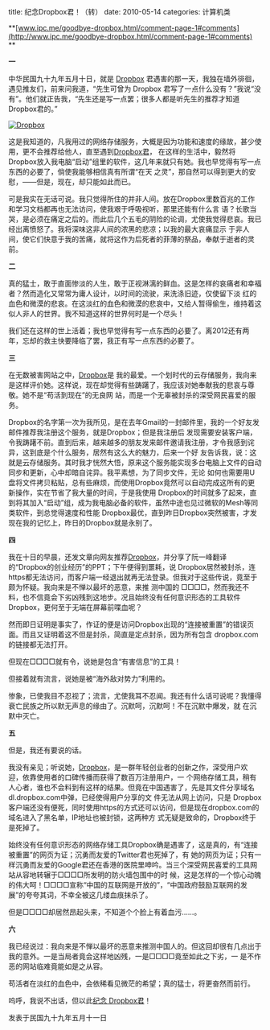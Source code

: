 title: 纪念Dropbox君！（转）
date: 2010-05-14
categories: 计算机类

**[www.ipc.me/goodbye-dropbox.html/comment-page-1#comments](http://www.ipc.me/goodbye-dropbox.html/comment-page-1#comments)  
**

**一**

中华民国九十九年五月十日，就是 [Dropbox](http://www.ipc.me/goodbye-dropbox.html) 君遇害的那一天，我独在墙外徘徊，遇见推友们，前来问我道，“先生可曾为 Dropbox 君写了一点什么没有？”我说“没有”。他们就正告我，“先生还是写一点罢；很多人都是听先生的推荐才知道Dropbox君的。”

[![Dropbox](images/1.jpg "Dropbox")](http://www.ipc.me/goodbye-dropbox.html)

这是我知道的，凡我用过的网络存储服务，大概是因为功能和速度的缘故，甚少使用，更不会推荐给他人，直至遇到[Dropbox君](http://www.ipc.me/goodbye-dropbox.html)， 在这样的生活中，毅然将Dropbox放入我电脑“启动”组里的软件，这几年来就只有她。我也早觉得有写一点东西的必要了，倘使我能够相信真有所谓“在天 之灵”，那自然可以得到更大的安慰，——但是，现在，却只能如此而已。

可是我实在无话可说。我只觉得所住的并非人间。放在Dropbox里数百兆的工作和学习文档都再也无法访问，使我艰于呼吸视听，那里还能有什么言 语？长歌当哭，是必须在痛定之后的。而此后几个五毛的阴险的论调，尤使我觉得悲哀。我已经出离愤怒了。我将深味这非人间的浓黑的悲凉；以我的最大哀痛显示 于非人间，使它们快意于我的苦痛，就将这作为后死者的菲薄的祭品，奉献于逝者的灵前。

**二**

真的猛士，敢于直面惨淡的人生，敢于正视淋漓的鲜血。这是怎样的哀痛者和幸福者？然而造化又常常为庸人设计，以时间的流驶，来洗涤旧迹，仅使留下淡 红的血色和微漠的悲哀。在这淡红的血色和微漠的悲哀中，又给人暂得偷生，维持着这似人非人的世界。我不知道这样的世界何时是一个尽头！

我们还在这样的世上活着；我也早觉得有写一点东西的必要了。离2012还有两年，忘却的救主快要降临了罢，我正有写一点东西的必要了。

**三**

在无数被害网站之中，[Dropbox](http://www.ipc.me/goodbye-dropbox.html)是 我的最爱。一个划时代的云存储服务，我向来是这样评价她。这样说，现在却觉得有些踌躇了，我应该对她奉献我的悲哀与尊敬。她不是“苟活到现在”的无良网 站，而是一个无辜被封杀的深受网民喜爱的服务。

Dropbox的名字第一次为我所见，是在去年Gmail的一封邮件里，我的一个好友发邮件推荐我注册这个服务，就是Dropbox；但是我注册后 发现需要安装客户端，令我踌躇不前。直到后来，越来越多的朋友发来邮件邀请我注册，才令我感到诧异，这到底是个什么服务，居然有这么大的魅力，后来一个好 友告诉我，说：这就是云存储服务。其时我才恍然大悟，原来这个服务能实现多台电脑上文件的自动同步和更新，心中却暗自诧异。我平素想，为了同步文件，无论 如何也需要用U盘将文件拷贝粘贴，总有些麻烦，而使用Dropbox竟然可以自动完成这所有的更新操作，实在节省了我大量的时间，于是我使用 Dropbox的时间就多了起来，直到将其加入“启动”组，成为我电脑必备的软件，虽然中途也见过微软的Mesh等同类软件，到总觉得速度和性能 Dropbox最优，直到昨日Dropbox突然被害，才发现在我的记忆上，昨日的Dropbox就是永别了。

**四**

我在十日的早晨，还发文章向网友推荐[Dropbox](http://www.iplaysoft.com/dropbox.html)，并分享了阮一峰翻译的“Dropbox的创业经历”的PPT；下午便得到噩耗，说 Dropbox居然被封杀，连https都无法访问，而客户端一经退出就再无法登录。但我对于这些传说，竟至于颇为怀疑。我向来是不惮以最坏的恶意，来推 测中国的 □□□□，然而我还不料，也不信竟会下劣凶残到这地步。况且始终没有任何意识形态的工具软件Dropbox，更何至于无端在屏幕前喋血呢？

然而即日证明是事实了，作证的便是访问Dropbox出现的“连接被重置”的错误页面。而且又证明着这不但是封杀，简直是定点封杀，因为所有包含 dropbox.com的链接都无法打开。

但现在□□□□就有令，说她是包含“有害信息”的工具！

但接着就有流言，说她是被“海外敌对势力”利用的。

惨象，已使我目不忍视了；流言，尤使我耳不忍闻。我还有什么话可说呢？我懂得衰亡民族之所以默无声息的缘由了。沉默呵，沉默呵！不在沉默中爆发，就 在沉默中灭亡。

**五**

但是，我还有要说的话。

我没有亲见；听说她，[Dropbox](http://www.iplaysoft.com/dropbox.html)，是一群年轻创业者的创新之作，深受用户欢迎，依靠使用者的口碑传播而获得了数百万注册用户，一 个网络存储工具，稍有人心者，谁也不会料到有这样的结果。但竟在中国遇害了，先是其文件分享域名dl.dropbox.com中弹，已经使得用户分享的文 件无法从网上访问，只是 Dropbox客户端还没有便死，同时使用https的方式还可以访问，但是现在dropbox.com的域名进入了黑名单，IP地址也被封锁，这两种方 式无疑是致命的，Dropbox终于是死掉了。

始终没有任何意识形态的网络存储工具Dropbox确是遇害了，这是真的，有“连接被重置”的网页为证；沉勇而友爱的Twitter君也死掉了，有 她的网页为证；只有一样沉勇而友爱的Google君还在香港的医院里呻吟。当三个深受网民喜爱的工具网站从容地转辗于□□□□所发明的防火墙包围中的时 候，这是怎样的一个惊心动魄的伟大呵！□□□□宣称“中国的互联网是开放的”，“中国政府鼓励互联网的发展”的夸夸其词，不幸全被这几缕血痕抹杀了。

但是□□□□却居然昂起头来，不知道个个脸上有着血污……。

**六**

我已经说过：我向来是不惮以最坏的恶意来推测中国人的。但这回却很有几点出于我的意外。一是当局者竟会这样地凶残，一是□□□□竟至如此之下劣，一 是不作恶的网站临难竟能如是之从容。

苟活者在淡红的血色中，会依稀看见微茫的希望；真的猛士，将更奋然而前行。

呜呼，我说不出话，但以此[纪念 Dropbox君](http://www.ipc.me/goodbye-dropbox.html)！

发表于民国九十九年五月十一日
